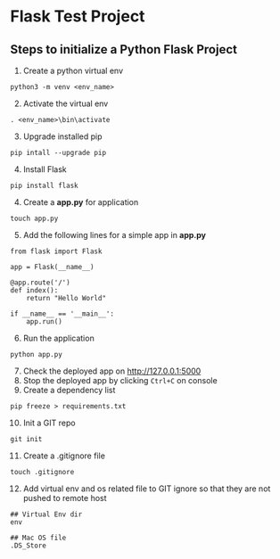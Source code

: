 # Flask Test Project

## Steps to initialize a Python Flask Project

1. Create a python virtual env

```
python3 -m venv <env_name>
```

2. Activate the virtual env

```
. <env_name>\bin\activate
```

3. Upgrade installed pip

```
pip intall --upgrade pip
```

4. Install Flask

```
pip install flask
```

4. Create a **app.py** for application

```
touch app.py
```

5. Add the following lines for a simple app in **app.py**

```
from flask import Flask

app = Flask(__name__)

@app.route('/')
def index():
    return "Hello World"

if __name__ == '__main__':
    app.run()
```

6. Run the application

```
python app.py
```

7. Check the deployed app on http://127.0.0.1:5000
8. Stop the deployed app by clicking `Ctrl+C` on console
9. Create a dependency list

```
pip freeze > requirements.txt
```

10. Init a GIT repo

```
git init
```

11. Create a .gitignore file

```
touch .gitignore
```

12. Add virtual env and os related file to GIT ignore so that they are not pushed to remote host

```
## Virtual Env dir
env

## Mac OS file
.DS_Store
```
